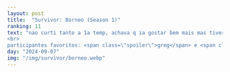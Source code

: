 ```yaml
---
layout: post
title:  "Survivor: Borneo (Season 1)"
ranking: 11
text: "nao curti tanto a 1a temp, achava q ia gostar bem mais mas tiveram só uns 2 episódios que gostei bastante. as partes mais marcantes pra mim são o finale, e a trilha sonora eletrônica torando em toda competição de imunidade que foi minha parte favorita da temporada inteira.<br>
<br>
participantes favoritos: <span class=\"spoiler\">greg</span> e <span class=\"spoiler\">hatch</span>, meio óbvio"
day: "2024-09-07"
img: "/img/survivor/borneo.webp"
---
```

